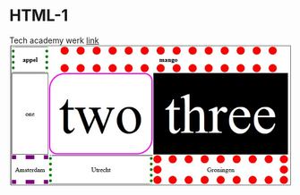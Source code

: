 # HTML-1
Tech academy werk
<a href="https://abdulhaqquimn.github.io/HTML-1/"> link</a>
![table](./images/tabel.jpg)
